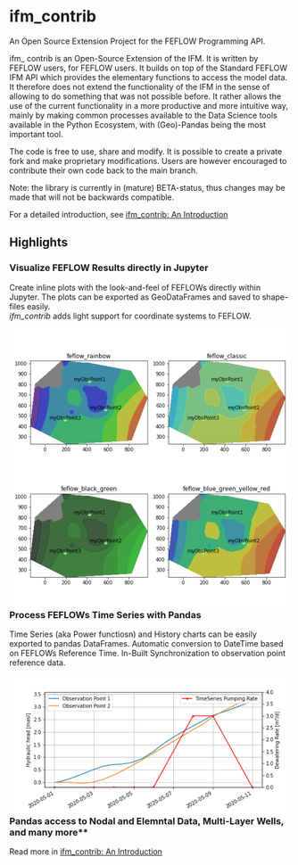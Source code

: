 # ifm_contrib

An Open Source Extension Project for the FEFLOW Programming API.

ifm_ contrib is an Open-Source Extension of the IFM. It is written by FEFLOW users, for FEFLOW users. 
It builds on top of the Standard FEFLOW IFM API which provides the elementary functions to access the model data. 
It therefore does not extend the functionality of the IFM in the sense of allowing to do something that was not possible before. 
It rather allows the use of the current functionality in a more productive and more intuitive way, mainly by making common processes available 
to the Data Science tools available in the Python Ecosystem, with (Geo)-Pandas being the most important tool.

The code is free to use, share and modify. 
It is possible to create a private fork and make proprietary modifications.
Users are however encouraged to contribute their own code back to the main branch.

Note: the library is currently in (mature) BETA-status, thus changes may be made that will not be 
backwards compatible.

For a detailed introduction, see [ifm_contrib: An Introduction](./doc/Notebooks/getting_started.ipynb)

## Highlights

### Visualize FEFLOW Results directly in Jupyter

Create inline plots with the look-and-feel of FEFLOWs directly within Jupyter. The plots can be exported as GeoDataFrames and saved to shape-files easily. \
*ifm_contrib* adds light support for coordinate systems to FEFLOW.

<img src="doc/Notebooks/highlights_map.png" align="left"> 

### Process FEFLOWs Time Series with Pandas

Time Series (aka Power functiosn) and History charts can be easily exported to pandas DataFrames. 
Automatic conversion to DateTime based on FEFLOWs Reference Time. In-Built Synchronization to observation point reference data.

<img src="doc/Notebooks/highlights_timeseries.png" align="left">

### Pandas access to Nodal and Elemntal Data, Multi-Layer Wells, and many more**

Read more in [ifm_contrib: An Introduction](./doc/Notebooks/getting_started.ipynb)